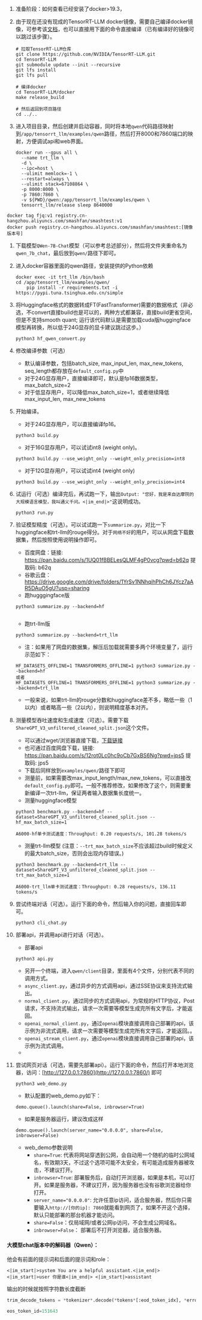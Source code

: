

1. 准备阶段：如何查看已经安装了docker>19.3，

2. 由于现在还没有现成的TensorRT-LLM docker镜像，需要自己编译docker镜像，可参考该[文档](https://github.com/NVIDIA/TensorRT-LLM/blob/release/0.5.0/docs/source/installation.md)，也可以直接用下面的命令直接编译（已有编译好的镜像可以跳过该步骤）。

   ```
   # 拉取TensorRT-LLM仓库
   git clone https://github.com/NVIDIA/TensorRT-LLM.git
   cd TensorRT-LLM
   git submodule update --init --recursive
   git lfs install
   git lfs pull
   
   # 编译docker
   cd TensorRT-LLM/docker
   make release_build
   
   # 然后返回到项目路径
   cd ../..
   ```

   

3. 进入项目目录，然后创建并启动容器，同时将本地`qwen`代码路径映射到`/app/tensorrt_llm/examples/qwen`路径，然后打开8000和7860端口的映射，方便调试api和web界面。

   ```
   docker run --gpus all \
     --name trt_llm \
     -d \
     --ipc=host \
     --ulimit memlock=-1 \
     --restart=always \
     --ulimit stack=67108864 \
     -p 8000:8000 \
     -p 7860:7860 \
     -v ${PWD}/qwen:/app/tensorrt_llm/examples/qwen \
     tensorrt_llm/release sleep 8640000
   ```


```
docker tag fjq:v1 registry.cn-hangzhou.aliyuncs.com/smashfan/smashtest:v1
docker push registry.cn-hangzhou.aliyuncs.com/smashfan/smashtest:[镜像版本号]
```

1. 下载模型`QWen-7B-Chat`模型（可以参考总述部分），然后将文件夹重命名为`qwen_7b_chat`，最后放到`qwen/`路径下即可。

2. 进入docker容器里面的qwen路径，安装提供的Python依赖

   ```
   docker exec -it trt_llm /bin/bash
   cd /app/tensorrt_llm/examples/qwen/
       pip install -r requirements.txt -i https://pypi.tuna.tsinghua.edu.cn/simple
   ```

   

3. 将Huggingface格式的数据转成FT(FastTransformer)需要的数据格式（非必选，不convert直接build也是可以的，两种方式都兼容，直接build更省空间，但是不支持smooth quant; 运行该代码默认是需要加载cuda版huggingface模型再转换，所以低于24G显存的显卡建议跳过这步。）

   ```
   python3 hf_qwen_convert.py
   ```

   

4. 修改编译参数（可选）

   - 默认编译参数，包括batch_size, max_input_len, max_new_tokens, seq_length都存放在`default_config.py`中
   - 对于24G显存用户，直接编译即可，默认是fp16数据类型，max_batch_size=2
   - 对于低显存用户，可以降低max_batch_size=1，或者继续降低max_input_len, max_new_tokens

5. 开始编译。

   - 对于24G显存用户，可以直接编译fp16。

   ```
   python3 build.py
   ```

   

   - 对于16G显存用户，可以试试int8 (weight only)。

   ```
   python3 build.py --use_weight_only --weight_only_precision=int8
   ```

   

   - 对于12G显存用户，可以试试int4 (weight only)

   ```
   python3 build.py --use_weight_only --weight_only_precision=int4
   ```

   

6. 试运行（可选）编译完后，再试跑一下，输出`Output: "您好，我是来自达摩院的大规模语言模型，我叫通义千问。<|im_end|>"`这说明成功。

   ```
   python3 run.py
   ```

   

7. 验证模型精度（可选）。可以试试跑一下`summarize.py`，对比一下huggingface和trt-llm的rouge得分。对于`网络不好`的用户，可以从网盘下载数据集，然后按照使用说明操作即可。

   - 百度网盘：链接: https://pan.baidu.com/s/1UQ01fBBELesQLMF4gP0vcg?pwd=b62q 提取码: b62q
   - 谷歌云盘：https://drive.google.com/drive/folders/1YrSv1NNhqihPhCh6JYcz7aAR5DAuO5gU?usp=sharing
   - 跑hugggingface版

   ```
   python3 summarize.py --backend=hf
   
   
   ```

   

   - 跑trt-llm版

   ```
   python3 summarize.py --backend=trt_llm
   ```

   

   - 注：如果用了网盘的数据集，解压后加载就需要多两个环境变量了，运行示范如下：

   ```
   HF_DATASETS_OFFLINE=1 TRANSFORMERS_OFFLINE=1 python3 summarize.py --backend=hf
   或者
   HF_DATASETS_OFFLINE=1 TRANSFORMERS_OFFLINE=1 python3 summarize.py --backend=trt_llm
   ```

   

   - 一般来说，如果trt-llm的rouge分数和huggingface差不多，略低一些（1以内）或者略高一些（2以内），则说明精度基本对齐。

8. 测量模型吞吐速度和生成速度（可选）。需要下载`ShareGPT_V3_unfiltered_cleaned_split.json`这个文件。

   - 可以通过wget/浏览器直接下载，[下载链接](https://huggingface.co/datasets/anon8231489123/ShareGPT_Vicuna_unfiltered/resolve/main/ShareGPT_V3_unfiltered_cleaned_split.json)
   - 也可通过百度网盘下载，链接: https://pan.baidu.com/s/12rot0Lc0hc9oCb7GxBS6Ng?pwd=jps5 提取码: jps5
   - 下载后同样放到`examples/qwen/`路径下即可
   - 测量前，如果需要改max_input_length/max_new_tokens，可以直接改`default_config.py`即可。一般不推荐修改，如果修改了这个，则需要重新编译一次trt-llm，保证两者输入数据集长度统一。
   - 测量huggingface模型

   ```
   python3 benchmark.py --backend=hf --dataset=ShareGPT_V3_unfiltered_cleaned_split.json --hf_max_batch_size=1
   
   A6000-hf单卡测试速度：Throughput: 0.20 requests/s, 101.28 tokens/s
   ```

   

   - 测量trt-llm模型 (注意：`--trt_max_batch_size`不应该超过build时候定义的最大batch_size，否则会出现内存错误。)

   ```
   python3 benchmark.py --backend=trt_llm --dataset=ShareGPT_V3_unfiltered_cleaned_split.json --trt_max_batch_size=1
   
   A6000-trt_llm单卡测试速度：Throughput: 0.28 requests/s, 136.11 tokens/s
   ```

   

9. 尝试终端对话（可选）。运行下面的命令，然后输入你的问题，直接回车即可。

   ```
   python3 cli_chat.py
   ```

   

10. 部署api，并调用api进行对话（可选）。

    - 部署api

    ```
    python3 api.py
    ```

    

    - 另开一个终端，进入`qwen/client`目录，里面有4个文件，分别代表不同的调用方式。
    - `async_client.py`，通过异步的方式调用api，通过SSE协议来支持流式输出。
    - `normal_client.py`，通过同步的方式调用api，为常规的HTTP协议，Post请求，不支持流式输出，请求一次需要等模型生成完所有文字后，才能返回。
    - `openai_normal_client.py`，通过`openai`模块直接调用自己部署的api，该示例为非流式调用，请求一次需要等模型生成完所有文字后，才能返回。。
    - `openai_stream_client.py`，通过`openai`模块直接调用自己部署的api，该示例为流式调用。
    - 

11. 尝试网页对话（可选，需要先部署api）。运行下面的命令，然后打开本地浏览器，访问：[http://127.0.0.1:7860](http://127.0.0.1:7860/) 即可

    ```
    python3 web_demo.py
    ```

    

    - 默认配置的web_demo.py如下：

    ```
    demo.queue().launch(share=False, inbrowser=True)
    ```

    

    - 如果是服务器运行，建议改成这样

    ```
    demo.queue().launch(server_name="0.0.0.0", share=False, inbrowser=False) 
    ```

    

    - web_demo参数说明
      - `share=True`: 代表将网站穿透到公网，会自动用一个随机的临时公网域名，有效期3天，不过这个选项可能不太安全，有可能造成服务器被攻击，不建议打开。
      - `inbrowser=True`: 部署服务后，自动打开浏览器，如果是本机，可以打开。如果是服务器，不建议打开，因为服务器也没有谷歌浏览器给你打开。
      - `server_name="0.0.0.0"`: 允许任意ip访问，适合服务器，然后你只需要输入`http://[你的ip]: 7860`就能看到网页了，如果不开这个选择，默认只能部署的那台机器才能访问。
      - `share=False`：仅局域网/或者公网ip访问，不会生成公网域名。
      - `inbrowser=False`： 部署后不打开浏览器，适合服务器。







#### 大模型chat版本中的解码器（Qwen）：

他会有前面的提示词和后面的提示词和role：

```
<|im_start|>system You are a helpful assistant.<|im_end|> <|im_start|>user 你是谁<|im_end|> <|im_start|>assistant 
```

输出的时候就按照字符数长度截断

```python
trim_decode_tokens = *tokenizer*.decode(*tokens*[:eod_token_idx], *errors*=*errors*)[*raw_text_len*:]

eos_token_id=151643
```

